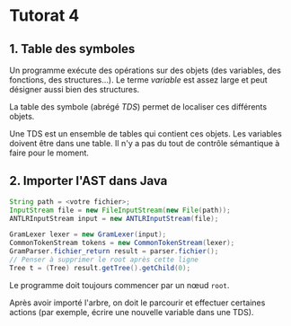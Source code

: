 # Tutorat 4

## 1. Table des symboles

Un programme exécute des opérations sur des objets (des variables, des fonctions, des structures...). Le terme *variable* est assez large et peut désigner aussi bien des structures.

La table des symbole (abrégé *TDS*) permet de localiser ces différents objets.

Une TDS est un ensemble de tables qui contient ces objets. Les variables doivent être dans une table. Il n'y a pas du tout de contrôle sémantique à faire pour le moment.

## 2. Importer l'AST dans Java

```java
String path = <votre fichier>;
InputStream file = new FileInputStream(new File(path));
ANTLRInputStream input = new ANTLRInputStream(file);

GramLexer lexer = new GramLexer(input);
CommonTokenStream tokens = new CommonTokenStream(lexer);
GramParser.fichier_return result = parser.fichier();
// Penser à supprimer le root après cette ligne
Tree t = (Tree) result.getTree().getChild(0);
```

Le programme doit toujours commencer par un nœud `root`.

Après avoir importé l'arbre, on doit le parcourir et effectuer certaines actions (par exemple, écrire une nouvelle variable dans une TDS).
